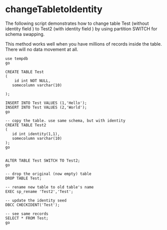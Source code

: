 # changeTabletoIdentity

The following script demonstrates how to change table Test (without identity field <id>) to Test2 (with identity field <id>) by using partition SWITCH for schema swapping. 

This method works well when you have millions of records inside the table. There will no data movement at all.

```
use tempdb
go

CREATE TABLE Test
(
    id int NOT NULL,
   somecolumn varchar(10)

);

INSERT INTO Test VALUES (1,'Hello');
INSERT INTO Test VALUES (2,'World');
go

-- copy the table. use same schema, but with identity
CREATE TABLE Test2
(
   id int identity(1,1),
   somecolumn varchar(10)
);
go


ALTER TABLE Test SWITCH TO Test2;
go

-- drop the original (now empty) table
DROP TABLE Test;

-- rename new table to old table's name
EXEC sp_rename 'Test2','Test';

-- update the identity seed
DBCC CHECKIDENT('Test');

-- see same records
SELECT * FROM Test; 
go

```